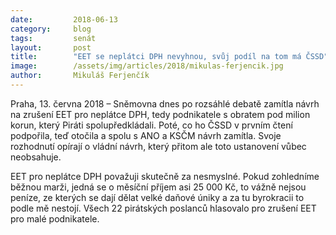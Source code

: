 ```yaml
---
date:         2018-06-13
category:     blog
tags:         senát
layout:       post
title:        "EET se neplátci DPH nevyhnou, svůj podíl na tom má ČSSD"
image:        /assets/img/articles/2018/mikulas-ferjencik.jpg
author:       Mikuláš Ferjenčík
---
```


Praha, 13. června 2018 – Sněmovna dnes po rozsáhlé debatě zamítla návrh na zrušení EET pro neplátce DPH, tedy podnikatele s obratem pod milion korun, který Piráti spolupředkládali. Poté, co ho ČSSD v prvním čtení podpořila, teď otočila a spolu s ANO a KSČM návrh zamítla. Svoje rozhodnutí opírají o vládní návrh, který přitom ale toto ustanovení vůbec neobsahuje.

EET pro neplátce DPH považuji skutečně za nesmyslné. Pokud zohledníme běžnou marži, jedná se o měsíční příjem asi 25 000 Kč, to vážně nejsou peníze, ze kterých se dají dělat velké daňové úniky a za tu byrokracii to podle mě nestojí. Všech 22 pirátských poslanců hlasovalo pro zrušení EET pro malé podnikatele.
